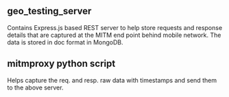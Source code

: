 ## geo_testing_server
Contains Express.js based REST server to help store requests and response details that are captured at the MITM end point behind mobile network. The data is stored in doc format in MongoDB.

## mitmproxy python script
Helps capture the req. and resp. raw data with timestamps and send them to the above server.

